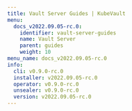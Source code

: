 ```yaml
---
title: Vault Server Guides | KubeVault
menu:
  docs_v2022.09.05-rc.0:
    identifier: vault-server-guides
    name: Vault Server
    parent: guides
    weight: 10
menu_name: docs_v2022.09.05-rc.0
info:
  cli: v0.9.0-rc.0
  installer: v2022.09.05-rc.0
  operator: v0.9.0-rc.0
  unsealer: v0.9.0-rc.0
  version: v2022.09.05-rc.0
---
```


